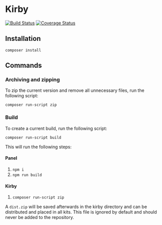 # Kirby

[![Build Status](https://travis-ci.org/k-next/kirby.svg?branch=master)](https://travis-ci.org/k-next/kirby)
[![Coverage Status](https://coveralls.io/repos/github/k-next/kirby/badge.svg?branch=master)](https://coveralls.io/github/k-next/kirby?branch=master)

## Installation

```
composer install
```

## Commands

### Archiving and zipping

To zip the current version and remove all unnecessary files, run the following script:

```
composer run-script zip
```

### Build

To create a current build, run the following script:

```
composer run-script build
```

This will run the following steps:

#### Panel
1. `npm i`
2. `npm run build`

#### Kirby
1. `composer run-script zip`

A `dist.zip` will be saved afterwards in the kirby directory and can be distributed and placed in all kits. This file is ignored by default and should never be added to the repository.
